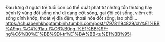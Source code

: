 Đau lưng ở người trẻ tuổi còn có thể xuất phát từ những tổn thương hay bệnh lý vùng đốt sống như dị dạng cột sống, gai đôi cột sống, viêm cột sống dính khớp, thoát vị đĩa đệm, thoái hóa đốt sống, lao phổi… 
https://chuabenhkhoptambinh.tumblr.com/post/179781194829/ch%E1%BB%A9ng-%C4%91au-l%C6%B0ng-%E1%BB%9F-ng%C6%B0%E1%BB%9Di-tr%E1%BA%BB-tu%E1%BB%95i
